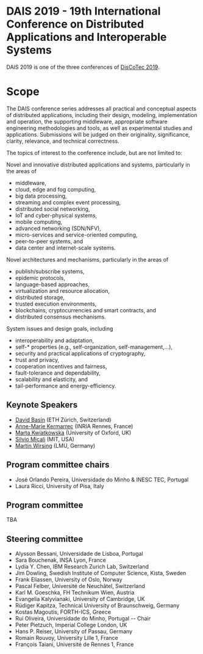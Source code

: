 # DAIS 2019 - 19th International Conference on Distributed Applications and Interoperable Systems

DAIS 2019 is one of the three conferences of [DisCoTec 2019](https://www.discotec.org/2019/).

# Scope
The DAIS conference series addresses all practical and conceptual aspects of distributed applications, including their design, modeling, implementation and operation, the supporting middleware, appropriate software engineering methodologies and tools, as well as experimental studies and applications. Submissions will be judged on their originality, significance, clarity, relevance, and technical correctness.

The topics of interest to the conference include, but are not limited to:

Novel and innovative distributed applications and systems, particularly in the areas of
* middleware,
* cloud, edge and fog computing,
* big data processing,
* streaming and complex event processing,
* distributed social networking,
* IoT and cyber-physical systems,
* mobile computing,
* advanced networking (SDN/NFV),
* micro-services and service-oriented computing,
* peer-to-peer systems, and
* data center and internet-scale systems.

Novel architectures and mechanisms, particularly in the areas of
* publish/subscribe systems,
* epidemic protocols,
* language-based approaches,
* virtualization and resource allocation,
* distributed storage,
* trusted execution environments,
* blockchains, cryptocurrencies and smart contracts, and
* distributed consensus mechanisms.

System issues and design goals, including
* interoperability and adaptation,
* self-* properties (e.g., self-organization, self-management,...),
* security and practical applications of cryptography,
* trust and privacy,
* cooperation incentives and fairness,
* fault-tolerance and dependability,
* scalability and elasticity, and
* tail-performance and energy-efficiency.

## Keynote Speakers
* [David Basin](https://www.inf.ethz.ch/personal/basin/) (ETH Zürich, Switzerland)
* [Anne-Marie Kermarrec](https://www.irisa.fr/asap/?page_id=179) (INRIA Rennes, France)
* [Marta Kwiatkowska](http://www.cs.ox.ac.uk/marta.kwiatkowska/) (University of Oxford, UK)
* [Silvio Micali](https://people.csail.mit.edu/silvio/) (MIT, USA)  
* [Martin Wirsing](https://www.sosy-lab.org/people/wirsing/) (LMU, Germany)

## Program committee chairs
* José Orlando Pereira, Universidade do Minho & INESC TEC, Portugal
* Laura Ricci, University of Pisa, Italy

## Program committee
TBA

## Steering committee
* Alysson Bessani, Universidade de Lisboa, Portugal
* Sara Bouchenak, INSA Lyon, France
* Lydia Y. Chen, IBM Research Zurich Lab, Switzerland
* Jim Dowling, Swedish Institute of Computer Science, Kista, Sweden
* Frank Eliassen, University of Oslo, Norway
* Pascal Felber, Université de Neuchâtel, Switzerland
* Karl M. Goeschka, FH Technikum Wien, Austria
* Evangelia Kalyvianaki, University of Cambridge, UK
* Rüdiger Kapitza, Technical University of Braunschweig, Germany
* Kostas Magoutis, FORTH-ICS, Greece
* Rui Oliveira, Universidade do Minho, Portugal -- Chair
* Peter Pietzuch, Imperial College London, UK
* Hans P. Reiser, University of Passau, Germany
* Romain Rouvoy, University Lille 1, France
* François Taiani, Université de Rennes 1, France
